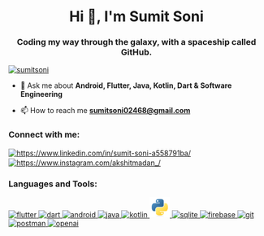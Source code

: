 <h1 align="center">Hi 👋, I'm Sumit Soni</h1>
<h3 align="center">Coding my way through the galaxy, with a spaceship called GitHub.</h3>

<!-- <p align="left"> <img src="https://komarev.com/ghpvc/?username=sumitsoni-001&label=Profile%20views&color=0e75b6&style=flat" alt="sumitsoni" /> </p> -->

<p align="left"> <a href="https://github.com/ryo-ma/github-profile-trophy"><img src="https://github-profile-trophy.vercel.app/?username=sumitsoni-001" alt="sumitsoni" /></a> </p>

<!-- <p align="left"> <a href="https://twitter.com/Sumit_I00ni" target="blank"><img src="https://www.vectorlogo.zone/logos/x/x-icon.svg" alt="sumitsoni" /></a> </p> -->

- 💬 Ask me about **Android, Flutter, Java, Kotlin, Dart & Software Engineering**

- 📫 How to reach me **sumitsoni02468@gmail.com**

<h3 align="left">Connect with me:</h3>
<p align="left">
<a href="https://www.linkedin.com/in/sumit-soni-a558791ba/" target="blank"><img align="center" src="https://raw.githubusercontent.com/rahuldkjain/github-profile-readme-generator/master/src/images/icons/Social/linked-in-alt.svg" alt="https://www.linkedin.com/in/sumit-soni-a558791ba/" height="30" width="40" /></a>
<a href="https://instagram.com/https://www.instagram.com/sumitsoni__20/" target="blank"><img align="center" src="https://raw.githubusercontent.com/rahuldkjain/github-profile-readme-generator/master/src/images/icons/Social/instagram.svg" alt="https://www.instagram.com/akshitmadan_/" height="30" width="40" /></a>
</p>

<h3 align="left">Languages and Tools:</h3>
<p align="left"> <a href="https://flutter.dev" target="_blank" rel="noreferrer"> <img src="https://www.vectorlogo.zone/logos/flutterio/flutterio-icon.svg" alt="flutter" width="40" height="40"/> </a> <a href="https://dart.dev" target="_blank" rel="noreferrer"> <img src="https://www.vectorlogo.zone/logos/dartlang/dartlang-icon.svg" alt="dart" width="40" height="40"/> </a> <a href="https://android.org" target="_blank" rel="noreferrer"> <img src="https://www.vectorlogo.zone/logos/android/android-icon.svg" alt="android" width="40" height="40"/> </a> <a href="https://www.java.org" target="_blank" rel="noreferrer"> <img src="https://www.vectorlogo.zone/logos/java/java-icon.svg" alt="java" width="40" height="40"/> </a> <a href="https://kotlin.org" target="_blank" rel="noreferrer"> <img src="https://github.com/gilbarbara/logos/blob/main/logos/kotlin-icon.svg" alt="kotlin" width="40" height="40"/> </a> <a href="https://www.python.org" target="_blank" rel="noreferrer"> <img src="https://raw.githubusercontent.com/devicons/devicon/master/icons/python/python-original.svg" alt="python" width="40" height="40"/> </a> <a href="https://www.sqlite.org/" target="_blank" rel="noreferrer"> <img src="https://www.vectorlogo.zone/logos/sqlite/sqlite-icon.svg" alt="sqlite" width="40" height="40"/> </a> <a href="https://firebase.google.com/" target="_blank" rel="noreferrer"> <img src="https://www.vectorlogo.zone/logos/firebase/firebase-icon.svg" alt="firebase" width="40" height="40"/> </a> <a href="https://git-scm.com/" target="_blank" rel="noreferrer"> <img src="https://www.vectorlogo.zone/logos/git-scm/git-scm-icon.svg" alt="git" width="40" height="40"/> </a> <a href="https://postman.com" target="_blank" rel="noreferrer"> <img src="https://www.vectorlogo.zone/logos/getpostman/getpostman-icon.svg" alt="postman" width="40" height="40"/> </a><a href="https://www.openai.org" target="_blank" rel="noreferrer"> <img src="https://github.com/gilbarbara/logos/blob/main/logos/openai-icon.svg" alt="openai" width="40" height="40"/> </a> </p>

<!-- <p><img align="left" src="https://github-readme-stats.vercel.app/api/top-langs?username=akmadan&show_icons=true&locale=en&layout=compact" alt="akmadan" /></p>

<p>&nbsp;<img align="center" src="https://github-readme-stats.vercel.app/api?username=akmadan&show_icons=true&locale=en" alt="akmadan" /></p> -->

<!-- <p><img align="center" src="https://github-readme-streak-stats.herokuapp.com/?user=sumitsoni&" alt="sumitsoni" /></p> -->

